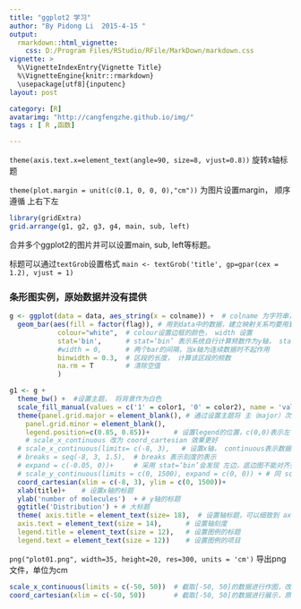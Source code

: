 ```yaml
---
title: "ggplot2 学习"
author: "By Pidong Li  2015-4-15 "
output: 
  rmarkdown::html_vignette: 
    css: D:/Program Files/RStudio/RFile/MarkDown/markdown.css
vignette: >
  %\VignetteIndexEntry{Vignette Title}
  %\VignetteEngine{knitr::rmarkdown}
  \usepackage[utf8]{inputenc}
layout: post

category: [R]
avatarimg: "http://cangfengzhe.github.io/img/"
tags : [ R ,函数]

---
```


`theme(axis.text.x=element_text(angle=90, size=8, vjust=0.8))`
旋转x轴标题

`theme(plot.margin = unit(c(0.1, 0, 0, 0),"cm"))`
为图片设置margin， 顺序遵循 上右下左

```r
library(gridExtra)
grid.arrange(g1, g2, g3, g4, main, sub, left)
```
合并多个ggplot2的图片并可以设置main, sub, left等标题。

标题可以通过`textGrob`设置格式
`main <- textGrob('title', gp=gpar(cex = 1.2), vjust = 1)`



### 条形图实例，原始数据并没有提供
```r
g <- ggplot(data = data, aes_string(x = colname)) +  # colname 为字符串，可以用aes_string() 进行转换
  geom_bar(aes(fill = factor(flag)), # 用到data中的数据，建立映射关系均要用到aes，fill表示填充，后面会设置具体的填充颜色，如不设置会采用系统默认，凡是表示分组都要转换为factor
  			colour="white",  # colour设置边框的颜色， width 设置
  			stat='bin',      # stat=‘bin’ 表示系统自行计算频数作为y轴， stat = 'identity'表示使用自己的数据作为y轴	
  			#width = 0,      # 两个bar的间隔，当x轴为连续数据时不起作用
  			binwidth = 0.3,  # 区段的长度， 计算该区段的频数
  			na.rm = T        # 清除空值
  			)  

g1 <- g +
  theme_bw() +  #设置主题， 将背景作为白色
  scale_fill_manual(values = c('1' = color1, '0' = color2), name = 'value', labels = c('<=-0.3 & >=0.3','>-0.3 & <0.3')) + # 设置填充的方式，manual表示手动填充， 这里的‘1’和‘0’表示`fill=factor(flag)`中的levels， 那么为legend title， label 为legend标签
  theme(panel.grid.major = element_blank(), # 通过设置主题将 主（major）次（minor）网格线去掉
    panel.grid.minor = element_blank(),
    legend.position=c(0.85, 0.85))+      # 设置legend的位置，c(0,0)表示左下角， c(1,1)表示右上角
    # scale_x_continuous 改为 coord_cartesian 效果更好
  # scale_x_continuous(limits= c(-8, 3),   # 设置x轴， continuous表示数据为连续型，limits表示数据的范围
  # breaks = seq(-8, 3, 1.5),  # breaks 表示刻度的表示
  # expand = c(-0.05, 0))+     # 采用 stat=‘bin’会发现 左边，底边图不能对齐到轴线，采用expand可以进行设置，x轴设置了c(-0.05, 0),y轴设置了c(0, 0)这是做出的尝试， 并没有深究其原因
  # scale_y_continuous(limits = c(0, 1500), expand = c(0, 0)) + # 同 scale_x_continuous
  coord_cartesian(xlim = c(-8, 3), ylim = c(0, 1500))+
  xlab(title)+    # 设置x轴的标题
  ylab('number of molecules')  + # y轴的标题
  ggtitle('Distribution') + # 大标题
  theme( axis.title = element_text(size= 18),  # 设置轴标题，可以细致到 axis.title.x, axis.title.y
  axis.text = element_text(size = 14),      # 设置轴刻度
  legend.title = element_text(size = 12),   # 设置图例的标题
  legend.text = element_text(size = 12))    # 设置图例的项目

```

`png("plot01.png", width=35, height=20, res=300, units = 'cm')` 
导出png文件，单位为cm

```r
scale_x_continuous(limits = c(-50, 50))  # 截取[-50, 50]的数据进行作图，改变了原始数据
coord_cartesian(xlim = c(-50, 50))       # 截取[-50, 50]的数据进行展示，原始数据不变
```











